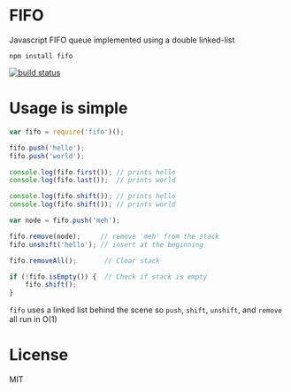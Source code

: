 # FIFO

Javascript FIFO queue implemented using a double linked-list

```
npm install fifo
```

[![build status](http://img.shields.io/travis/mafintosh/fifo.svg?style=flat)](http://travis-ci.org/mafintosh/fifo)

# Usage is simple

``` js
var fifo = require('fifo')();

fifo.push('hello');
fifo.push('world');

console.log(fifo.first()); // prints hello
console.log(fifo.last());  // prints world

console.log(fifo.shift()); // prints hello
console.log(fifo.shift()); // prints world

var node = fifo.push('meh');

fifo.remove(node);     // remove 'meh' from the stack
fifo.unshift('hello'); // insert at the beginning

fifo.removeAll();		// Clear stack

if (!fifo.isEmpty()) {	// Check if stack is empty
	fifo.shift();
}

```

`fifo` uses a linked list behind the scene so `push`, `shift`, `unshift`, and `remove` all run in O(1)

# License

MIT
